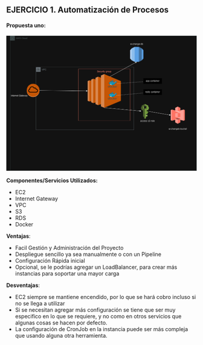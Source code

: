 ## EJERCICIO 1. Automatización de Procesos

#### **Propuesta uno:**

[![EC2](https://github.com/roodrigoroot69/exchanges-exercises/blob/main/Propuesta%20uno/ec2.png?raw=true "EC2")](https://github.com/roodrigoroot69/exchanges-exercises/blob/main/Propuesta%20uno/ec2.png?raw=true "EC2")


**Componentes/Servicios Utilizados:**
- EC2
- Internet Gateway
- VPC
- S3
- RDS
- Docker

**Ventajas**:
* Facil Gestión y Administración del Proyecto
* Despliegue sencillo ya sea manualmente o con un Pipeline
* Configuración Rápida inicial
* Opcional, se le podrías agregar un LoadBalancer, para crear más instancias para soportar una mayor carga

**Desventajas**:
* EC2 siempre se mantiene encendido, por lo que se hará cobro incluso si no se llega a utilizar
* Si se necesitan agregar más configuración se tiene que ser muy especifico en lo que se requiere, y no como en otros servicios que algunas cosas se hacen por defecto.
* La configuración de CronJob en la instancia puede ser más compleja que usando alguna otra herramienta.
